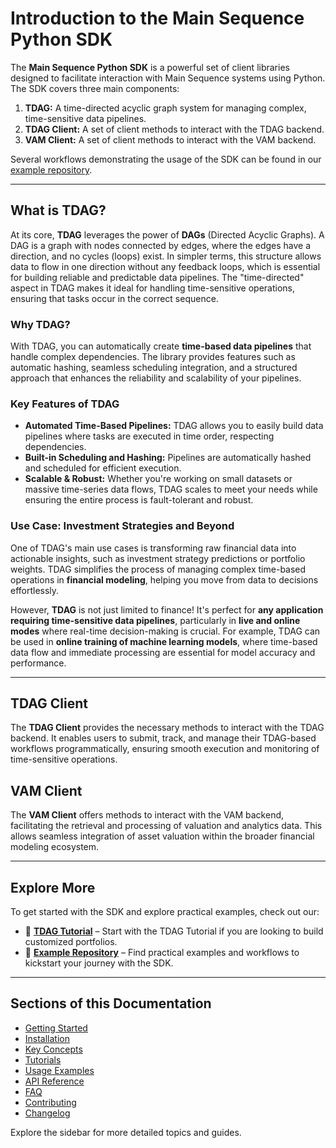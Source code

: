 # Introduction to the Main Sequence Python SDK

The **Main Sequence Python SDK** is a powerful set of client libraries designed to facilitate interaction with Main Sequence systems using Python. The SDK covers three main components:

1. **TDAG:** A time-directed acyclic graph system for managing complex, time-sensitive data pipelines.
2. **TDAG Client:** A set of client methods to interact with the TDAG backend.
3. **VAM Client:** A set of client methods to interact with the VAM backend.

Several workflows demonstrating the usage of the SDK can be found in our [example repository](https://github.com/mainsequence/sdk-examples).

---

## What is TDAG?

At its core, **TDAG** leverages the power of **DAGs** (Directed Acyclic Graphs). A DAG is a graph with nodes connected by edges, where the edges have a direction, and no cycles (loops) exist. In simpler terms, this structure allows data to flow in one direction without any feedback loops, which is essential for building reliable and predictable data pipelines. The "time-directed" aspect in TDAG makes it ideal for handling time-sensitive operations, ensuring that tasks occur in the correct sequence.

### Why TDAG?

With TDAG, you can automatically create **time-based data pipelines** that handle complex dependencies. The library provides features such as automatic hashing, seamless scheduling integration, and a structured approach that enhances the reliability and scalability of your pipelines.

### Key Features of TDAG

- **Automated Time-Based Pipelines:** TDAG allows you to easily build data pipelines where tasks are executed in time order, respecting dependencies.
- **Built-in Scheduling and Hashing:** Pipelines are automatically hashed and scheduled for efficient execution.
- **Scalable & Robust:** Whether you're working on small datasets or massive time-series data flows, TDAG scales to meet your needs while ensuring the entire process is fault-tolerant and robust.

### Use Case: Investment Strategies and Beyond

One of TDAG's main use cases is transforming raw financial data into actionable insights, such as investment strategy predictions or portfolio weights. TDAG simplifies the process of managing complex time-based operations in **financial modeling**, helping you move from data to decisions effortlessly.

However, **TDAG** is not just limited to finance! It's perfect for **any application requiring time-sensitive data pipelines**, particularly in **live and online modes** where real-time decision-making is crucial. For example, TDAG can be used in **online training of machine learning models**, where time-based data flow and immediate processing are essential for model accuracy and performance.

---

## TDAG Client

The **TDAG Client** provides the necessary methods to interact with the TDAG backend. It enables users to submit, track, and manage their TDAG-based workflows programmatically, ensuring smooth execution and monitoring of time-sensitive operations.

## VAM Client

The **VAM Client** offers methods to interact with the VAM backend,
facilitating the retrieval and processing of valuation and analytics data. 
This allows seamless integration of asset valuation within the broader financial modeling ecosystem.

---

## Explore More

To get started with the SDK and explore practical examples, check out our:

- 📖 **[TDAG Tutorial](tdag/tutorial/getting_started/Introduction_part1.md)** – Start with the TDAG Tutorial if you are looking to build customized portfolios.
- 📂 **[Example Repository](https://github.com/mainsequence/sdk-examples)** – Find practical examples and workflows to kickstart your journey with the SDK.

---

## Sections of this Documentation

- [Getting Started](getting_started.md)
- [Installation](installation.md)
- [Key Concepts](concepts.md)
- [Tutorials](tutorials.md)
- [Usage Examples](examples.md)
- [API Reference](reference.md)
- [FAQ](faq.md)
- [Contributing](contributing.md)
- [Changelog](changelog.md)

Explore the sidebar for more detailed topics and guides.


